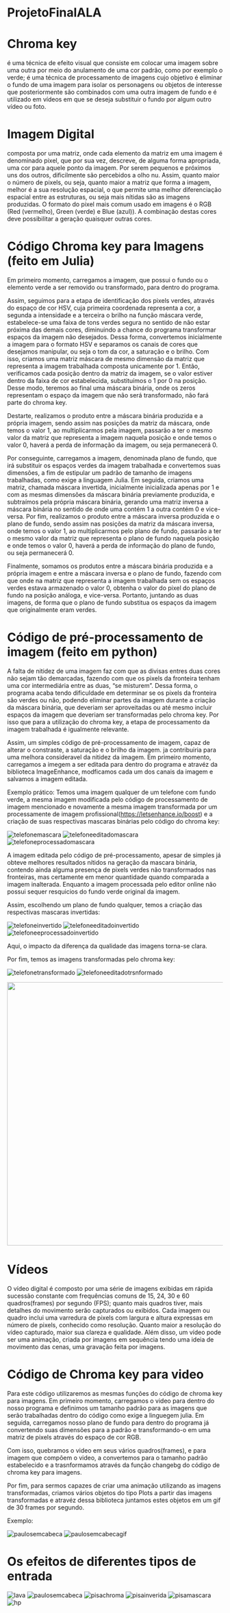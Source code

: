 # ProjetoFinalALA

# Chroma key
é uma técnica de efeito visual que consiste em colocar uma imagem sobre uma outra por meio do anulamento de uma cor padrão, como por exemplo o verde; é uma técnica de processamento de imagens cujo objetivo é eliminar o fundo de uma imagem para isolar os personagens ou objetos de interesse que posteriormente são combinados com uma outra imagem de fundo e é utilizado em vídeos em que se deseja substituir o fundo por algum outro vídeo ou foto.

# Imagem Digital 
composta por uma matriz, onde cada elemento da matriz em uma imagem é denominado pixel, que por sua vez, descreve, de alguma forma apropriada, uma cor para aquele ponto da imagem. Por serem pequenos e próximos uns dos outros, dificilmente são percebidos a olho nu. Assim, quanto maior o número de pixels, ou seja, quanto maior a matriz que forma a imagem, melhor é a sua resolução espacial, o que permite uma melhor diferenciação espacial entre as estruturas, ou seja mais nítidas são as imagens produzidas. O formato do pixel mais comum usado em imagens é o RGB (Red (vermelho), Green (verde) e Blue (azul)). A combinação destas cores deve possibilitar a geração quaisquer outras cores. 
 
# Código Chroma key para Imagens (feito em Julia)
Em primeiro momento, carregamos a imagem, que possui o fundo ou o elemento verde a ser removido ou transformado, para dentro do programa. 



Assim, seguimos para a etapa de identificação dos pixels verdes, através do espaço de cor HSV, cuja primeira coordenada representa a cor, a segunda a intensidade e a terceira o brilho na função máscara verde, estabelece-se uma faixa de tons verdes segura no sentido de não estar próxima das demais cores, diminuindo a chance do programa transformar espaços da imagem não desejados.  Dessa forma, convertemos inicialmente a imagem para o formato HSV e separamos os canais de cores que desejamos manipular, ou seja o tom da cor, a saturação e o brilho. Com isso, criamos uma matriz máscara de mesmo dimensão da matriz que representa a imagem trabalhada composta unicamente por 1. Então, verificamos cada posição dentro da matriz da imagem, se o valor estiver dentro da faixa de cor estabelecida, substituímos o 1 por 0 na posição. Desse modo, teremos ao final uma máscara binária, onde os zeros representam o espaço da imagem que não será transformado, não fará parte do chroma key. 

Destarte, realizamos o produto entre a máscara binária produzida e a própria imagem, sendo assim nas posições da matriz da máscara, onde temos o valor 1, ao multiplicarmos pela imagem, passarão a ter o mesmo valor da matriz que representa a imagem naquela posição e onde temos o valor 0, haverá a perda de informação da imagem, ou seja permanecerá 0. 



Por conseguinte, carregamos a imagem, denominada plano de fundo, que irá substituir os espaços verdes da imagem trabalhada e convertemos suas dimensões, a fim de estipular um padrão de tamanho de imagens trabalhadas, como exige a linguagem Julia. Em seguida, criamos uma matriz, chamada máscara invertida, inicialmente inicializada apenas por 1 e com as mesmas dimensões da máscara binária previamente produzida, e subtraímos pela própria máscara binária, gerando uma matriz inversa a máscara binária no sentido de onde uma contém 1 a outra contém 0 e vice-versa. Por fim, realizamos o produto entre a máscara inversa produzida e o plano de fundo, sendo assim nas posições da matriz da máscara inversa, onde temos o valor 1, ao multiplicarmos pelo plano de fundo, passarão a ter o mesmo valor da matriz que representa o plano de fundo naquela posição e onde temos o valor 0, haverá a perda de informação do plano de fundo, ou seja permanecerá 0. 

Finalmente, somamos os produtos entre a máscara binária produzida e a própria imagem e entre a máscara inversa e o plano de fundo, fazendo com que onde na matriz que representa a imagem trabalhada sem os espaços verdes estava armazenado o valor 0, obtenha o valor do pixel do plano de fundo na posição análoga, e vice-versa. Portanto, juntando as duas imagens, de forma que o plano de fundo substitua os espaços da imagem que originalmente eram verdes.


# Código de pré-processamento de imagem (feito em python)
A falta de nitidez de uma imagem faz com que as divisas entres duas cores não sejam tão demarcadas, fazendo com que os pixels da fronteira tenham uma cor intermediária entre as duas, “se misturem”. Dessa forma, o programa acaba tendo dificuldade em determinar se os pixels da fronteira são verdes ou não, podendo eliminar partes da imagem durante a criação da máscara binária, que deveriam ser aproveitadas ou até mesmo incluir espaços da imagem que deveriam ser transformadas pelo chroma key. Por isso que para a utilização do chroma key, a etapa de processamento da imagem trabalhada é igualmente relevante. 

Assim, um simples código de pré-processamento de imagem, capaz de alterar o constraste, a saturação e o brilho da imagem. ja contribuiria para uma melhora consideravel da nitidez da imagem. Em primeiro momento, carregamos a imegem a ser editada para dentro do programa e atravéz da biblioteca ImageEnhance, modficamos cada um dos canais da imagem e salvamos a imagem editada.

Exemplo prático:
Temos uma imagem qualquer de um telefone com fundo verde, a mesma imagem modificada pelo código de processamento de imagem mencionado e novamente a mesma imagem transformada por um processamente de imagem profissional(https://letsenhance.io/boost) e a criação de suas respectivas mascaras binárias pelo código do chroma key:

![telefonemascara](https://user-images.githubusercontent.com/109240286/179090507-5edf3458-26b8-4502-bdc7-c98e24e0be25.png)
![telefoneeditadomascara](https://user-images.githubusercontent.com/109240286/179124273-0d250dc8-df78-4582-a26f-7c79a0485c18.png)
![telefoneprocessadomascara](https://user-images.githubusercontent.com/109240286/179124287-5c131de5-ee46-432f-9d2b-c5ddf81bcfb5.png)

A imagem editada pelo código de pré-processamento, apesar de simples já obteve melhores resultados nítidos na geração da mascara binária, contendo ainda alguma presença de pixels verdes não transformados nas fronteiras, mas certamente em menor quantidade quando comparada a imagem inalterada. Enquanto a imagem processada pelo editor online não possui sequer resquicios do fundo verde original da imagem.

Assim, escolhendo um plano de fundo qualquer, temos a criação das respectivas mascaras invertidas:

![telefoneinvertido](https://user-images.githubusercontent.com/109240286/179125631-030efff7-ad85-44cd-aa99-c02c12ab1639.png)
![telefoneeditadoinvertido](https://user-images.githubusercontent.com/109240286/179126112-75c8256f-bb8e-401e-9e80-d3650770407c.png)
![telefoneeprocessadoinvertido](https://user-images.githubusercontent.com/109240286/179125628-9e415f5d-c02e-452d-b34b-be231dda34b1.png)

Aqui, o impacto da diferença da qualidade das imagens torna-se clara.

Por fim, temos as imagens transformadas pelo chroma key:

![telefonetransformado](https://user-images.githubusercontent.com/109240286/179125961-7c74a66e-d7ea-4b97-b59e-261e463fe6a6.png)
![telefoneeditadotrsnformado](https://user-images.githubusercontent.com/109240286/179125958-abeaae33-b77d-4f01-b420-536b78213d7e.png)
<div><img src="https://user-images.githubusercontent.com/109240286/179125944-35c6eb48-4908-48c4-82e2-4c3cb46909ec.png" width="615px" /></div>


# Vídeos
O vídeo digital é composto por uma série de imagens exibidas em rápida sucessão constante com frequências comuns de 15, 24, 30 e 60 quadros(frames) por segundo (FPS); quanto mais quadros tiver, mais detalhes do movimento serão capturados ou exibidos. Cada imagem ou quadro inclui uma varredura de pixels com largura e altura expressas em número de pixels, conhecido como resolução. Quanto maior a resolução do vídeo capturado, maior sua clareza e qualidade. 
Além disso, um vídeo pode ser uma animação, criada por imagens em sequência tendo uma ideia de movimento das cenas, uma gravação feita por imagens.

# Código de Chroma key para video
Para este código utilizaremos as mesmas funções do código de chroma key para imagens. Em primeiro momento, carregamos o video para dentro do nosso programa e definimos um tamanho padrão para as imagens que serão trabalhadas dentro do código como exige a linguegem julia. Em seguida, carregamos nosso plano de fundo para dentro do programa já convertendo suas dimensões para a padrão e transformando-o em uma matriz de pixels através do espaço de cor RGB. 

Com isso, quebramos o video em seus vários quadros(frames), e para imagem que compôem o video, a convertemos para o tamanho padrão estabelecido e a trasnformamos através da função changebg do código de chroma key para imagens. 

Por fim, para sermos capazes de criar uma animação utilizando as imagens transformadas, criamos vários objetos do tipo Plots a partir das imagens transformadas e atravéz dessa biblioteca juntamos estes objetos em um gif de 30 frames por segundo. 

Exemplo:

![paulosemcabeca](https://user-images.githubusercontent.com/109240286/179131723-d6ceba99-07e5-44ab-818f-3fad4fdc46b5.gif)
![paulosemcabecagif](https://user-images.githubusercontent.com/109240286/179131457-87932cd4-f4ba-4e1c-8d6c-a2c21cf792d1.gif)


# Os efeitos de diferentes tipos de entrada

![lava](https://user-images.githubusercontent.com/109240286/179271330-2ac68786-6b80-4445-a12d-cdb9ee0ca77a.gif)
![paulosemcabeca](https://user-images.githubusercontent.com/109240286/179271358-9ae76593-8753-414a-9b02-5879a18f1ff4.gif)
![pisachroma](https://user-images.githubusercontent.com/109240286/179271376-f93ac278-e63b-42d3-a156-23944115c6ac.png)
![pisainverida](https://user-images.githubusercontent.com/109240286/179271386-8d638c6f-d5c1-4731-9932-1fe9a8d188ef.png)
![pisamascara](https://user-images.githubusercontent.com/109240286/179271389-bdf68076-5042-4b5f-b518-1ed06490e78e.png)
![hp](https://user-images.githubusercontent.com/109240286/179272927-94e4eb09-3be9-43d2-a43d-fc72f5ce7fb5.gif)
